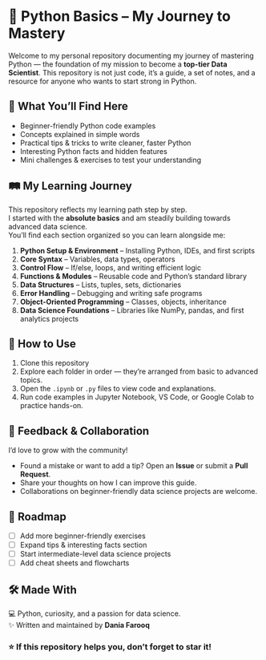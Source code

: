 
# 🐍 Python Basics – My Journey to Mastery

Welcome to my personal repository documenting my journey of mastering Python — the foundation of my mission to become a **top-tier Data Scientist**. This repository is not just code, it’s a guide, a set of notes, and a resource for anyone who wants to start strong in Python.

## 🌟 What You’ll Find Here
- Beginner-friendly Python code examples  
- Concepts explained in simple words  
- Practical tips & tricks to write cleaner, faster Python  
- Interesting Python facts and hidden features  
- Mini challenges & exercises to test your understanding  

## 🛤️ My Learning Journey
This repository reflects my learning path step by step.  
I started with the **absolute basics** and am steadily building towards advanced data science.  
You’ll find each section organized so you can learn alongside me:

1. **Python Setup & Environment** – Installing Python, IDEs, and first scripts  
2. **Core Syntax** – Variables, data types, operators  
3. **Control Flow** – If/else, loops, and writing efficient logic  
4. **Functions & Modules** – Reusable code and Python’s standard library  
5. **Data Structures** – Lists, tuples, sets, dictionaries  
6. **Error Handling** – Debugging and writing safe programs  
7. **Object-Oriented Programming** – Classes, objects, inheritance  
8. **Data Science Foundations** – Libraries like NumPy, pandas, and first analytics projects  


## 🚀 How to Use
1. Clone this repository
2. Explore each folder in order — they’re arranged from basic to advanced topics.  
3. Open the `.ipynb` or `.py` files to view code and explanations.  
4. Run code examples in Jupyter Notebook, VS Code, or Google Colab to practice hands-on.  

## 🤝 Feedback & Collaboration
I’d love to grow with the community!
- Found a mistake or want to add a tip? Open an **Issue** or submit a **Pull Request**.  
- Share your thoughts on how I can improve this guide.  
- Collaborations on beginner-friendly data science projects are welcome.

## 📝 Roadmap
- [ ] Add more beginner-friendly exercises  
- [ ] Expand tips & interesting facts section  
- [ ] Start intermediate-level data science projects  
- [ ] Add cheat sheets and flowcharts  

## 🛠️ Made With
💻 Python, curiosity, and a passion for data science.  
✨ Written and maintained by **Dania Farooq**

### ⭐ If this repository helps you, don’t forget to **star** it!
```
